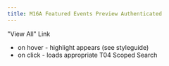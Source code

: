 ```yaml
---
title: M16A Featured Events Preview Authenticated
---
```


"View All" Link 

- on hover - highlight appears (see styleguide)
- on click - loads appropriate T04 Scoped Search
